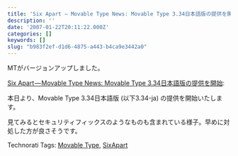 ```yaml
---
title: 'Six Apart — Movable Type News: Movable Type 3.34日本語版の提供を開始'
description: ''
date: '2007-01-22T20:11:22.000Z'
categories: []
keywords: []
slug: "b983f2ef-d1d6-4875-a443-b4ca9e3442a0"
---
```

MTがバージョンアップしました。

[Six Apart — Movable Type News: Movable Type 3.34日本語版の提供を開始](http://www.sixapart.jp/movabletype/news/2007/01/16-2000.html):  
  
本日より、Movable Type 3.34日本語版 (以下3.34-ja) の提供を開始いたします。

見てみるとセキュリティフィックスのようなものも含まれている様子。早めに対処した方が良さそうです。

Technorati Tags: [Movable Type](http://www.technorati.com/tag/Movable%20Type), [SixApart](http://www.technorati.com/tag/SixApart)